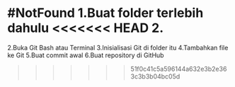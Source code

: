 #NotFound
1.Buat folder terlebih dahulu
<<<<<<< HEAD
2.
=======
2.Buka Git Bash atau Terminal
3.Inisialisasi Git di folder itu
4.Tambahkan file ke Git
5.Buat commit awal
6.Buat repository di GitHub

>>>>>>> 51f0c41c5a596144a632e3b2e363c3b3b04bc05d
